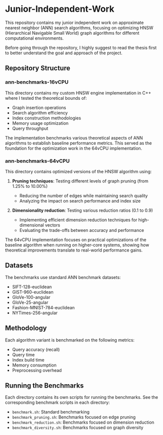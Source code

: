 # Junior-Independent-Work

This repository contains my junior independent work on approximate nearest neighbor (ANN) search algorithms, focusing on optimizing HNSW (Hierarchical Navigable Small World) graph algorithms for different computational environments.

Before going through the repository, I highly suggest to read the thesis first to better understand the goal and approach of the project.

## Repository Structure

### ann-benchmarks-16vCPU

This directory contains my custom HNSW engine implementation in C++ where I tested the theoretical bounds of:
- Graph insertion operations
- Search algorithm efficiency
- Index construction methodologies
- Memory usage optimization
- Query throughput

The implementation benchmarks various theoretical aspects of ANN algorithms to establish baseline performance metrics. This served as the foundation for the optimization work in the 64vCPU implementation.

### ann-benchmarks-64vCPU

This directory contains optimized versions of the HNSW algorithm using:
1. **Pruning techniques**: Testing different levels of graph pruning (from 1.25% to 10.00%)
   - Reducing the number of edges while maintaining search quality
   - Analyzing the impact on search performance and index size

2. **Dimensionality reduction**: Testing various reduction ratios (0.1 to 0.9)
   - Implementing efficient dimension reduction techniques for high-dimensional vectors
   - Evaluating the trade-offs between accuracy and performance

The 64vCPU implementation focuses on practical optimizations of the baseline algorithm when running on higher-core systems, showing how theoretical improvements translate to real-world performance gains.

## Datasets

The benchmarks use standard ANN benchmark datasets:
- SIFT-128-euclidean
- GIST-960-euclidean
- GloVe-100-angular
- GloVe-25-angular
- Fashion-MNIST-784-euclidean
- NYTimes-256-angular

## Methodology

Each algorithm variant is benchmarked on the following metrics:
- Query accuracy (recall)
- Query time
- Index build time
- Memory consumption
- Preprocessing overhead

## Running the Benchmarks

Each directory contains its own scripts for running the benchmarks. See the corresponding benchmark scripts in each directory:
- `benchmark.sh`: Standard benchmarking
- `benchmark_pruning.sh`: Benchmarks focused on edge pruning
- `benchmark_reduction.sh`: Benchmarks focused on dimension reduction
- `benchmark_diversity.sh`: Benchmarks focused on graph diversity

